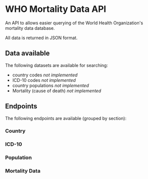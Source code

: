 # WHO Mortality Data API

An API to allows easier querying of the World Health Organization's mortality data database. 

All data is returned in JSON format.

## Data available
The following datasets are available for searching:
- country codes *not implemented*
- ICD-10 codes *not implemented*
- country populations *not implemented*
- Mortality (cause of death) *not implemented*

## Endpoints
The following endpoints are available (grouped by section):

### Country

### ICD-10

### Population

### Mortality Data
